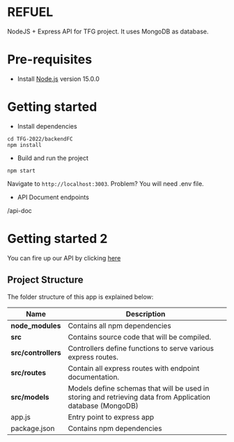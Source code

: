 # REFUEL

NodeJS + Express API for TFG project. It uses MongoDB as database.

# Pre-requisites

- Install [Node.js](https://nodejs.org/en/) version 15.0.0

# Getting started

- Install dependencies

```
cd TFG-2022/backendFC
npm install
```

- Build and run the project

```
npm start
```

Navigate to `http://localhost:3003`. Problem? You will need .env file.

- API Document endpoints

/api-doc

# Getting started 2

You can fire up our API by clicking [here](https://reloop-back.herokuapp.com/api-doc)

## Project Structure

The folder structure of this app is explained below:

| Name                | Description                                                                                                |
| ------------------- | ---------------------------------------------------------------------------------------------------------- |
| **node_modules**    | Contains all npm dependencies                                                                              |
| **src**             | Contains source code that will be compiled.                                                                |
| **src/controllers** | Controllers define functions to serve various express routes.                                              |
| **src/routes**      | Contain all express routes with endpoint documentation.                                                    |
| **src/models**      | Models define schemas that will be used in storing and retrieving data from Application database (MongoDB) |
| app.js              | Entry point to express app                                                                                 |
| package.json        | Contains npm dependencies                                                                                  |
